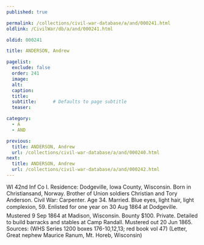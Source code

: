```yaml
---
published: true

permalink: /collections/civil-war-database/a/and/000241.html
oldlink: /CivilWar/db/a/and/000241.html

oldid: 000241

title: ANDERSON, Andrew

pagelist:
  exclude: false
  order: 241
  image: 
  alt:
  caption:
  title:
  subtitle:      # Defaults to page subtitle
  teaser:

category: 
  - A 
  - AND

previous:
  title: ANDERSON, Andrew
  url: /collections/civil-war-database/a/and/000240.html  
next:
  title: ANDERSON, Andrew
  url: /collections/civil-war-database/a/and/000242.html   
---
```

WI 42nd Inf Co I. Residence: Dodgeville, Iowa County, Wisconsin. Born in Christiansand, Norway. Brother of Union soldiers Christian and Tory Anderson. Civil War: Carpenter. Age 34. Married. Blue eyes, light hair, light complexion, 5&#146;9&#148;. Enlisted for one year on 30 Aug 1864 at Dodgeville. Mustered 9 Sep 1864 at Madison, Wisconsin. Bounty $100. Private. Detailed to build barracks and stables at Camp Randall. Mustered out 20 Jun 1865. Sources: (WHS Series 1200 boxes 176-10,12,13; red book vol 47) (Letter, Great nephew Maurice Ranum, Mt. Horeb, Wisconsin)